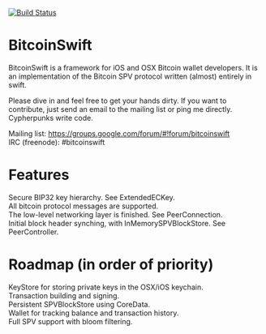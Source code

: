 [![Build Status](https://travis-ci.org/DoubleSha/BitcoinSwift.svg?branch=master)](https://travis-ci.org/DoubleSha/BitcoinSwift)

BitcoinSwift
============

BitcoinSwift is a framework for iOS and OSX Bitcoin wallet developers. It is an implementation of the Bitcoin SPV protocol written (almost) entirely in swift.

Please dive in and feel free to get your hands dirty. If you want to contribute, just send an email to the mailing list or ping me directly. Cypherpunks write code.

Mailing list: https://groups.google.com/forum/#!forum/bitcoinswift  
IRC (freenode): #bitcoinswift


Features
============

Secure BIP32 key hierarchy. See ExtendedECKey.  
All bitcoin protocol messages are supported.  
The low-level networking layer is finished. See PeerConnection.  
Initial block header synching, with InMemorySPVBlockStore. See PeerController.  


Roadmap (in order of priority)
============

KeyStore for storing private keys in the OSX/iOS keychain.  
Transaction building and signing.  
Persistent SPVBlockStore using CoreData.  
Wallet for tracking balance and transaction history.  
Full SPV support with bloom filtering.  
